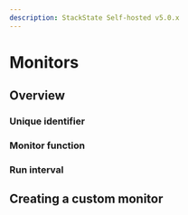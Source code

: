 ```yaml
---
description: StackState Self-hosted v5.0.x
---
```


# Monitors

## Overview

### Unique identifier

### Monitor function

### Run interval

## Creating a custom monitor
